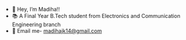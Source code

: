 - 👋 Hey, I’m Madiha!!
- 📚 A Final Year B.Tech student from Electronics and Communication Engineering branch
- 📧 Email me- madihajk14@gmail.com
  
<!---
Madihaj14/Madihaj14 is a ✨ special ✨ repository because its `README.md` (this file) appears on your GitHub profile.
You can click the Preview link to take a look at your changes.
--->
